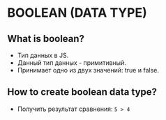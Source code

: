 # BOOLEAN (DATA TYPE)

## What is boolean?
- Тип данных в JS.
- Данный тип данных - примитивный.
- Принимает одно из двух значений: true и false.

## How to create boolean data type?
- Получить результат сравнения: `5 > 4`